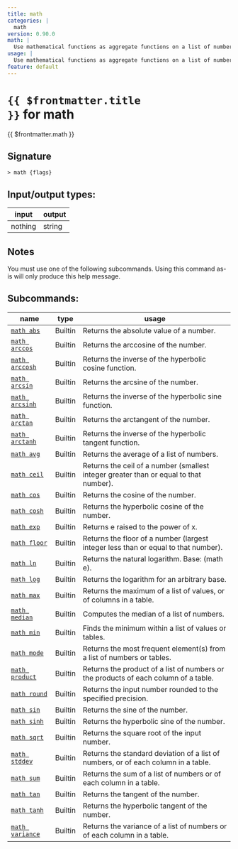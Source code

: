 ```yaml
---
title: math
categories: |
  math
version: 0.90.0
math: |
  Use mathematical functions as aggregate functions on a list of numbers or tables.
usage: |
  Use mathematical functions as aggregate functions on a list of numbers or tables.
feature: default
---
```


<!-- This file is automatically generated. Please edit the command in https://github.com/nushell/nushell instead. -->

# <code>{{ $frontmatter.title }}</code> for math

<div class='command-title'>{{ $frontmatter.math }}</div>

## Signature

`> math {flags} `

## Input/output types:

| input   | output |
| ------- | ------ |
| nothing | string |

## Notes

You must use one of the following subcommands. Using this command as-is will only produce this help message.

## Subcommands:

| name                                            | type    | usage                                                                                 |
| ----------------------------------------------- | ------- | ------------------------------------------------------------------------------------- |
| [`math abs`](/commands/docs/math_abs)           | Builtin | Returns the absolute value of a number.                                               |
| [`math arccos`](/commands/docs/math_arccos)     | Builtin | Returns the arccosine of the number.                                                  |
| [`math arccosh`](/commands/docs/math_arccosh)   | Builtin | Returns the inverse of the hyperbolic cosine function.                                |
| [`math arcsin`](/commands/docs/math_arcsin)     | Builtin | Returns the arcsine of the number.                                                    |
| [`math arcsinh`](/commands/docs/math_arcsinh)   | Builtin | Returns the inverse of the hyperbolic sine function.                                  |
| [`math arctan`](/commands/docs/math_arctan)     | Builtin | Returns the arctangent of the number.                                                 |
| [`math arctanh`](/commands/docs/math_arctanh)   | Builtin | Returns the inverse of the hyperbolic tangent function.                               |
| [`math avg`](/commands/docs/math_avg)           | Builtin | Returns the average of a list of numbers.                                             |
| [`math ceil`](/commands/docs/math_ceil)         | Builtin | Returns the ceil of a number (smallest integer greater than or equal to that number). |
| [`math cos`](/commands/docs/math_cos)           | Builtin | Returns the cosine of the number.                                                     |
| [`math cosh`](/commands/docs/math_cosh)         | Builtin | Returns the hyperbolic cosine of the number.                                          |
| [`math exp`](/commands/docs/math_exp)           | Builtin | Returns e raised to the power of x.                                                   |
| [`math floor`](/commands/docs/math_floor)       | Builtin | Returns the floor of a number (largest integer less than or equal to that number).    |
| [`math ln`](/commands/docs/math_ln)             | Builtin | Returns the natural logarithm. Base: (math e).                                        |
| [`math log`](/commands/docs/math_log)           | Builtin | Returns the logarithm for an arbitrary base.                                          |
| [`math max`](/commands/docs/math_max)           | Builtin | Returns the maximum of a list of values, or of columns in a table.                    |
| [`math median`](/commands/docs/math_median)     | Builtin | Computes the median of a list of numbers.                                             |
| [`math min`](/commands/docs/math_min)           | Builtin | Finds the minimum within a list of values or tables.                                  |
| [`math mode`](/commands/docs/math_mode)         | Builtin | Returns the most frequent element(s) from a list of numbers or tables.                |
| [`math product`](/commands/docs/math_product)   | Builtin | Returns the product of a list of numbers or the products of each column of a table.   |
| [`math round`](/commands/docs/math_round)       | Builtin | Returns the input number rounded to the specified precision.                          |
| [`math sin`](/commands/docs/math_sin)           | Builtin | Returns the sine of the number.                                                       |
| [`math sinh`](/commands/docs/math_sinh)         | Builtin | Returns the hyperbolic sine of the number.                                            |
| [`math sqrt`](/commands/docs/math_sqrt)         | Builtin | Returns the square root of the input number.                                          |
| [`math stddev`](/commands/docs/math_stddev)     | Builtin | Returns the standard deviation of a list of numbers, or of each column in a table.    |
| [`math sum`](/commands/docs/math_sum)           | Builtin | Returns the sum of a list of numbers or of each column in a table.                    |
| [`math tan`](/commands/docs/math_tan)           | Builtin | Returns the tangent of the number.                                                    |
| [`math tanh`](/commands/docs/math_tanh)         | Builtin | Returns the hyperbolic tangent of the number.                                         |
| [`math variance`](/commands/docs/math_variance) | Builtin | Returns the variance of a list of numbers or of each column in a table.               |
